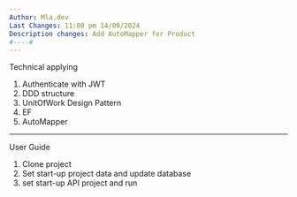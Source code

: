 ```yaml
---
Author: Mla.dev
Last Changes: 11:08 pm 14/09/2024
Description changes: Add AutoMapper for Product
#----#
---
```


Technical applying

1. Authenticate with JWT
2. DDD structure
3. UnitOfWork Design Pattern
4. EF
5. AutoMapper

---

User Guide

1. Clone project
2. Set start-up project data and update database
3. set start-up API project and run
